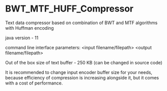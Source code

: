 # BWT_MTF_HUFF_Compressor
Text data compressor based on combination of BWT and MTF algorithms with Huffman encoding

java version - 11

command line interface parameters: 
<input filename/filepath> <output filename/filepath>

Out of the box size of text buffer - 250 KB (can be changed in source code)

It is recommended to change input encoder buffer size for your needs,
because efficiency of compression is increasing alongside it,
but it comes with a cost of performance.
